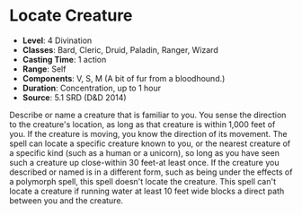 # Locate Creature

- **Level**: 4 Divination
- **Classes**: Bard, Cleric, Druid, Paladin, Ranger, Wizard
- **Casting Time**: 1 action
- **Range**: Self
- **Components**: V, S, M (A bit of fur from a bloodhound.)
- **Duration**: Concentration, up to 1 hour
- **Source**: 5.1 SRD (D&D 2014)

Describe or name a creature that is familiar to you. You sense the direction to the creature's location, as long as that creature is within 1,000 feet of you. If the creature is moving, you know the direction of its movement. The spell can locate a specific creature known to you, or the nearest creature of a specific kind (such as a human or a unicorn), so long as you have seen such a creature up close-within 30 feet-at least once. If the creature you described or named is in a different form, such as being under the effects of a polymorph spell, this spell doesn't locate the creature. This spell can't locate a creature if running water at least 10 feet wide blocks a direct path between you and the creature.


